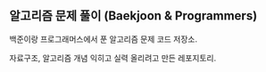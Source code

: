 ## 알고리즘 문제 풀이 (Baekjoon & Programmers)
백준이랑 프로그래머스에서 푼 알고리즘 문제 코드 저장소.

자료구조, 알고리즘 개념 익히고 실력 올리려고 만든 레포지토리.
